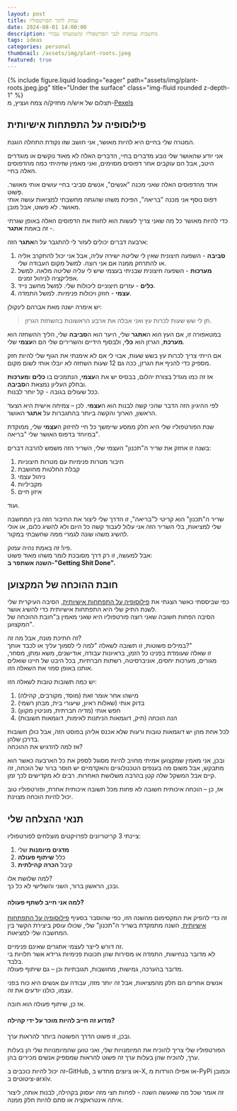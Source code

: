 ```yaml
---
layout: post
title: עמוק לתוך הפורטפוליו
date: 2024-08-01 14:00:00
description: מחשבות עמוקות לגבי הפורטפוליו ומשמעותו עבורי
tags: ideas
categories: personal
thumbnail: /assets/img/plant-roots.jpeg
featured: true
---
```


<div class="row">
    <div class="col-sm mt-3 mt-md-0">
        {% include figure.liquid loading="eager" path="assets/img/plant-roots.jpeg.jpg" title="Under the surface" class="img-fluid rounded z-depth-1" %}
    </div>
</div>
<div class="caption">
    תצלום של איש/ה מחזיק/ה צמח ועציץ, מ-<a href="https://www.pexels.com/photo/close-up-photo-of-a-person-holding-plant-and-a-pot-4751968/">Pexels</a>
</div>

## פילוסופיה על התפתחות אישיותית

המטרה שלי בחיים היא להיות מאושר, אני חושב שזו נקודת התחלה הוגנת.

אני יודע שהאושר שלי נובע מדברים בחיי, הדברים האלה לא מאוד נוקשים או מוגדרים היטב, אבל הם עוקבים אחר דפוסים מסוימים, ואני מאמין שזיהיתי כמה מהדפוסים האלה בחיי.

אחד מהדפוסים האלה שאני מכנה "אנשים", אנשים סביבי בחיי עושים אותי מאושר. פָּשׁוּט.  
דפוס נוסף אני מכנה "בריאה", הפיכת משהו שהגתה מחשבתי למציאות עושה אותי מאושר. לא פשוט, אבל מובן.

כדי להיות מאושר כל מה שאני צריך לעשות הוא לחוות את הדפוסים האלה באופן שגרתי - זה באמת **אתגר**.

ארבעה דברים יכולים לעזור לי להתגבר על ה**אתגר** הזה:

1. **סביבה** - השפעה חיצונית שאין לי שליטה ישירה עליה, אבל אני יכול להתקרב אליה או להתרחק ממנה אם אני רוצה. למשל מקום העבודה שלי.
2. **מערכות** - השפעה חיצונית שבניתי בעצמי שיש לי עליה שליטה מלאה. למשל אפליקציה לניהול זמנים.
3. **כלים** - עזרים חיצוניים ליכולות שלי. למשל מחשב נייד.
4. **עצמי** - חוזק ויכולות פנימיות. למשל התמדה.

יש אימרה ישנה מאת אברהם לינקולן:

> תן לי שש שעות לכרות עץ ואני אבלה את ארבע הראשונות בהשחזת הגרזן.

במטאפורה זו, אם העץ הוא ה**אתגר** שלי, היער הוא ה**סביבה** שלי, הליך ההשחזה הוא **מערכת**, הגרזן הוא **כלי**, ולבסוף הידיים והשרירים שלי הם ה**עצמי** שלי.

אם הייתי צריך לכרות עץ בשש שעות, אבוי לי אם לא אימנתי את הגוף שלי להיות חזק מספיק כדי להניף את הגרזן, ככה גם 12 שעות השחזה לא יובלו אותי לשום מקום.

אז זה כמו מגדל בצורת יהלום, בבסיס יש את ה**עצמי**, הנתמכים בו **כלים** ו**מערכות** ובחלק העליון נמצאת ה**סביבה**.  
ככל שעולים בגובה - קל יותר לבנות.

לפי ההיגיון הזה הדבר שהכי קשה לבנות הוא ה**עצמי**. לכן – צמיחה אישית היא הצעד הראשון, הארוך והקשה ביותר בהתגברות על **אתגר** האושר.

שנת הפורטפוליו שלי היא חלק ממסע שיימשך כל חיי לחיזוק ה**עצמי** שלי, ממוקדת במיוחד בדפוס האושר שלי "בריאה".

בשנה זו אחזק את שריר ה"תכנון" העצמי שלי, השריר הזה משמש להרבה דברים:

1. חיבור מטרות פנימיות עם מטרות חיצוניות
2. קבלת החלטות מחושבת
3. ניהול עצמי
4. מקביליות
5. איזון חיים

ועוד.

שריר ה"תכנון" הוא קריטי ל"בריאה", זו הדרך שלי ליצור את החיבור הזה בין המחשבה שלי למציאות, בלי השריר הזה אני עלול לעבוד קשה כל היום ולא להשיג כלום, או אולי להשיג משהו שונה לגמרי ממה שחשבתי במקור.

פיו! זה באמת נהיה עמוק.  
אבל למעשה, זו רק דרך מסובכת לומר משהו מאוד פשוט:  
**השנה אשתפר ב-"Getting Shit Done".**

## חובת ההוכחה של המקצוען

כפי שביססתי כאשר הצגתי את [פילוסופיה על התפתחות אישיותית](#פילוסופיה-על-התפתחות-אישיותית), הסיבה העיקרית שלי לשנת התיק שלי היא התפתחות אישיותית כדי להשיג אושר.  
הסיבה הפחות חשובה שאני רוצה פורטפוליו היא שאני מאמין ב"חובת ההוכחה של המקצוען".

זה חתיכת מונח, אבל מה זה?  
במילים פשוטות, זו תשובה לשאלה "למה לי לסמוך עליך או לכבד אותך?"  
זו שאלה שעומדת בפנינו כל הזמן, בראיונות עבודה, אודישנים, משא ומתן, מסחר, מגורים, מערכות יחסים, אוניברסיטה, רשתות חברתיות, בכל היבט של חיינו שואלים אותנו באופן סמוי את השאלה הזו.

יש כמה תשובות טובות לשאלה הזו:

1. מישהו אחר אומר זאת (מוסד, מקורבים, קהילה)
2. בדוק אותי (שאלות ראיון, שיעורי בית, מבחן רשמי)
3. חפש אותי (מדיה חברתית, מוניטין מקוון)
4. הנה הוכחה (תיק, דוגמאות הניתנות לאימות, דוגמאות חשובות)

לכל אחת מהן יש דוגמאות טובות ורעות שלא אכנס אליהן בפוסט הזה, אבל כולן חשובות בדרכן שלהן.  
אז למה להדגיש את ההוכחה?

ובכן, אני מאמין שמקצוען אמיתי מחויב להיות מסוגל לספק את כל הארבעה כאשר הוא מתבקש, אבל משום מה בענפים הטכנולוגיים והאקדמיים יש חוסר ברור של הוכחה, זה קיים אבל המשקל שלה קטן בהרבה משלושת האחרות. רבים לא מקדישים לכך זמן.

אז, כן – הוכחה איכותית חשובה לא פחות מכל תשובה איכותית אחרת, ופורטפוליו טוב יכול להיות הוכחה מצוינת.

## תנאי ההצלחה שלי

ציינתי 3 קריטריונים לפרויקטים מוצלחים לפורטפוליו:

1. **מדגים מיומנות** שלי
2. כלל **שיתוף פעולה**
3. קיבל **הכרה קהילתית**

למה שלושת אלו?  
ובכן, הראשון ברור, השני והשלישי לא כל כך.

#### למה אני חייב לשתף פעולה?

זה כדי להפיק את המקסימום מהשנה הזו, כפי שהוסבר בסעיף [פילוסופיה על התפתחות אישיותית](#פילוסופיה-על-התפתחות-אישיותית), השנה מתמקדת בשריר ה"תכנון" שלי, שכולו עוסק ביצירת הקשר בין המחשבה שלי למציאות.

זה דורש לייצר לעצמי אתגרים שאינם פנימיים.  
לא מדובר בנחישות, התמדה או מסירות שהן תכונות פנימיות גרידא אשר תלויות בי בלבד.  
מדובר בהערכה, גמישות, מחושבות, תגובתיות וכן – גם שיתוף פעולה.

אנשים אחרים הם חלק מהמציאות, אבל זה יותר מזה, עבודה עם אנשים היא כוח בפני עצמו, כולנו יודעים את זה.

אז כן, שיתוף פעולה הוא חובה.

#### מדוע זה חייב להיות מוכר על ידי קהילה?

ובכן, זו פשוט הדרך הפשוטה ביותר להראות ערך.

הפורטפוליו שלי צריך להוכיח את המיומנויות שלי, ואני טוען שהמיומנויות שלי הן בעלות ערך, להוכיח שהן בעלות ערך זה פשוט להראות שמספיק אנשים מכירים בהן.

זה יכול להיות כוכבים ב-GitHub, או ציוצים מחדש ב-X, או אפילו הורדות מ-PyPi וכמובן ציטוטים ב-arxiv.

זה אומר שכל מה שאעשה השנה - לפחות חצי מזה יעסוק בקהילה, לבנות אותה, ליצור איתה אינטראקציה או סתם להיות חלק ממנה.
